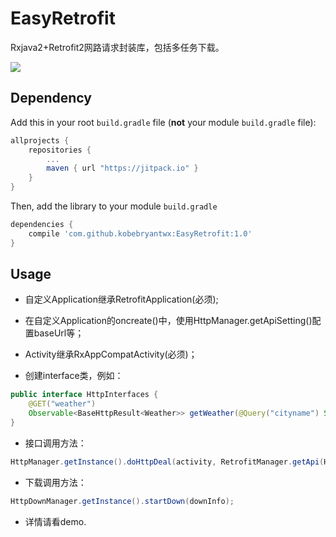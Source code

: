 # EasyRetrofit
Rxjava2+Retrofit2网路请求封装库，包括多任务下载。

[![](https://jitpack.io/v/kobebryantwx/EasyRetrofit.svg)](https://jitpack.io/#kobebryantwx/EasyRetrofit)
## Dependency

Add this in your root `build.gradle` file (**not** your module `build.gradle` file):

```gradle
allprojects {
	repositories {
		...
		maven { url "https://jitpack.io" }
	}
}
```

Then, add the library to your module `build.gradle`
```gradle
dependencies {
    compile 'com.github.kobebryantwx:EasyRetrofit:1.0'
}
```
## Usage
* 自定义Application继承RetrofitApplication(必须);

* 在自定义Application的oncreate()中，使用HttpManager.getApiSetting()配置baseUrl等；

* Activity继承RxAppCompatActivity(必须)；

* 创建interface类，例如：  
```java 
public interface HttpInterfaces {
    @GET("weather")
    Observable<BaseHttpResult<Weather>> getWeather(@Query("cityname") String placeName);
}
```

* 接口调用方法：  
```java 
HttpManager.getInstance().doHttpDeal(activity, RetrofitManager.getApi(HttpInterfaces.class).getWeather(""), simpleOnNextListener)；
```

* 下载调用方法： 
```java 
HttpDownManager.getInstance().startDown(downInfo);
```

* 详情请看demo. 
  